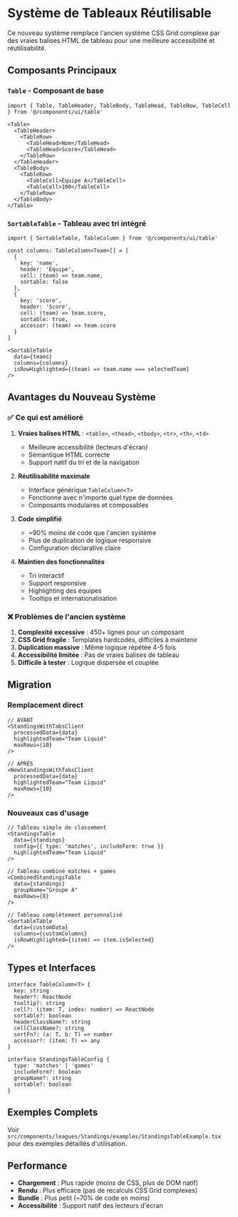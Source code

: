# Système de Tableaux Réutilisable

Ce nouveau système remplace l'ancien système CSS Grid complexe par des vraies balises HTML de tableau pour une meilleure accessibilité et réutilisabilité.

## Composants Principaux

### `Table` - Composant de base
```tsx
import { Table, TableHeader, TableBody, TableHead, TableRow, TableCell } from '@/components/ui/table'

<Table>
  <TableHeader>
    <TableRow>
      <TableHead>Nom</TableHead>
      <TableHead>Score</TableHead>
    </TableRow>
  </TableHeader>
  <TableBody>
    <TableRow>
      <TableCell>Équipe A</TableCell>
      <TableCell>100</TableCell>
    </TableRow>
  </TableBody>
</Table>
```

### `SortableTable` - Tableau avec tri intégré
```tsx
import { SortableTable, TableColumn } from '@/components/ui/table'

const columns: TableColumn<Team>[] = [
  {
    key: 'name',
    header: 'Équipe',
    cell: (team) => team.name,
    sortable: false
  },
  {
    key: 'score',
    header: 'Score',
    cell: (team) => team.score,
    sortable: true,
    accessor: (team) => team.score
  }
]

<SortableTable
  data={teams}
  columns={columns}
  isRowHighlighted={(team) => team.name === selectedTeam}
/>
```

## Avantages du Nouveau Système

### ✅ Ce qui est amélioré

1. **Vraies balises HTML** : `<table>`, `<thead>`, `<tbody>`, `<tr>`, `<th>`, `<td>`
   - Meilleure accessibilité (lecteurs d'écran)
   - Sémantique HTML correcte
   - Support natif du tri et de la navigation

2. **Réutilisabilité maximale**
   - Interface générique `TableColumn<T>`
   - Fonctionne avec n'importe quel type de données
   - Composants modulaires et composables

3. **Code simplifié**
   - ~90% moins de code que l'ancien système
   - Plus de duplication de logique responsive
   - Configuration déclarative claire

4. **Maintien des fonctionnalités**
   - Tri interactif
   - Support responsive
   - Highlighting des équipes
   - Tooltips et internationalisation

### ❌ Problèmes de l'ancien système

1. **Complexité excessive** : 450+ lignes pour un composant
2. **CSS Grid fragile** : Templates hardcodés, difficiles à maintenir
3. **Duplication massive** : Même logique répétée 4-5 fois
4. **Accessibilité limitée** : Pas de vraies balises de tableau
5. **Difficile à tester** : Logique dispersée et couplée

## Migration

### Remplacement direct
```tsx
// AVANT
<StandingsWithTabsClient 
  processedData={data}
  highlightedTeam="Team Liquid"
  maxRows={10}
/>

// APRÈS
<NewStandingsWithTabsClient
  processedData={data} 
  highlightedTeam="Team Liquid"
  maxRows={10}
/>
```

### Nouveaux cas d'usage
```tsx
// Tableau simple de classement
<StandingsTable
  data={standings}
  config={{ type: 'matches', includeForm: true }}
  highlightedTeam="Team Liquid"
/>

// Tableau combiné matches + games  
<CombinedStandingsTable
  data={standings}
  groupName="Groupe A"
  maxRows={8}
/>

// Tableau complètement personnalisé
<SortableTable
  data={customData}
  columns={customColumns}
  isRowHighlighted={(item) => item.isSelected}
/>
```

## Types et Interfaces

```tsx
interface TableColumn<T> {
  key: string
  header?: ReactNode
  tooltip?: string
  cell?: (item: T, index: number) => ReactNode
  sortable?: boolean
  headerClassName?: string
  cellClassName?: string
  sortFn?: (a: T, b: T) => number
  accessor?: (item: T) => any
}

interface StandingsTableConfig {
  type: 'matches' | 'games'
  includeForm?: boolean
  groupName?: string
  sortable?: boolean
}
```

## Exemples Complets

Voir `src/components/leagues/Standings/examples/StandingsTableExample.tsx` pour des exemples détaillés d'utilisation.

## Performance

- **Chargement** : Plus rapide (moins de CSS, plus de DOM natif)
- **Rendu** : Plus efficace (pas de recalculs CSS Grid complexes)
- **Bundle** : Plus petit (~70% de code en moins)
- **Accessibilité** : Support natif des lecteurs d'écran